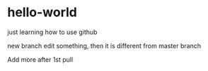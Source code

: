# hello-world
just learning how to use github

new branch edit something, then it is different from master branch

Add more after 1st pull
